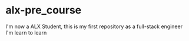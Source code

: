 # alx-pre_course
I'm now a ALX Student, this is my first repository as a full-stack engineer
I'm  learn to learn 
